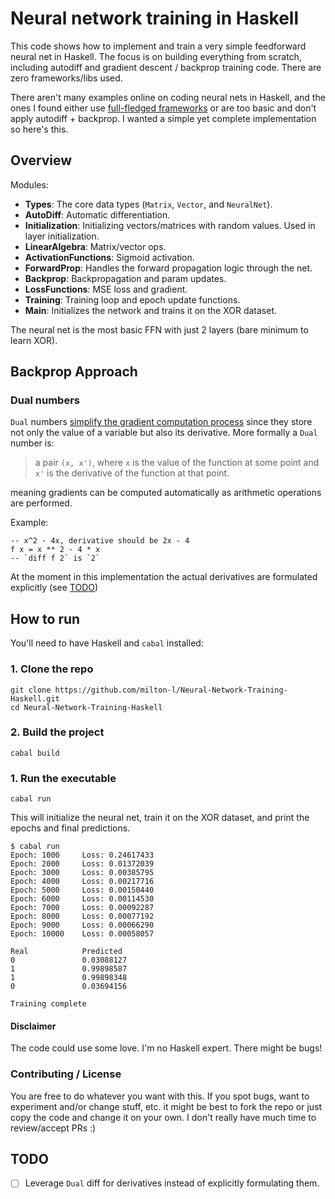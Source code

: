 # Neural network training in Haskell

This code shows how to implement and train a very simple feedforward neural net in Haskell.
The focus is on building everything from scratch, including autodiff and gradient descent / backprop training code. There are zero frameworks/libs used.

There aren't many examples online on coding neural nets in Haskell, and the ones I found either use [full-fledged frameworks](https://hackage.haskell.org/package/neural) or are too basic and don't apply autodiff + backprop. I wanted a simple yet complete implementation so here's this.

## Overview

Modules:

- **Types**: The core data types (`Matrix`, `Vector`, and `NeuralNet`).
- **AutoDiff**: Automatic differentiation. 
- **Initialization**: Initializing vectors/matrices with random values. Used in layer initialization.
- **LinearAlgebra**: Matrix/vector ops.
- **ActivationFunctions**: Sigmoid activation.
- **ForwardProp**: Handles the forward propagation logic through the net.
- **Backprop**: Backpropagation and param updates.
- **LossFunctions**: MSE loss and gradient.
- **Training**: Training loop and epoch update functions.
- **Main**: Initializes the network and trains it on the XOR dataset.

The neural net is the most basic FFN with just 2 layers (bare minimum to learn XOR).


## Backprop Approach

### Dual numbers


`Dual` numbers [simplify the gradient computation process](https://www.danielbrice.net/blog/automatic-differentiation-is-trivial-in-haskell/) since they store not only the value of a variable but also its derivative. More formally a `Dual` number is:

> a pair `(x, x')`, where `x` is the value of the function at some point and `x'` is the derivative of the function at that point.

meaning gradients can be computed automatically as arithmetic operations are performed.

Example:

```
-- x^2 - 4x, derivative should be 2x - 4
f x = x ** 2 - 4 * x
-- `diff f 2` is `2`
```

At the moment in this implementation the actual derivatives are formulated explicitly (see [TODO](#todo))

## How to run

You'll need to have Haskell and `cabal` installed:

### 1. Clone the repo
```
git clone https://github.com/milton-l/Neural-Network-Training-Haskell.git
cd Neural-Network-Training-Haskell
```

### 2. Build the project
```
cabal build
```

### 1. Run the executable
```
cabal run
```

This will initialize the neural net, train it on the XOR dataset, and print the epochs and final predictions.

```
$ cabal run
Epoch: 1000     Loss: 0.24617433
Epoch: 2000     Loss: 0.01372039
Epoch: 3000     Loss: 0.00385795
Epoch: 4000     Loss: 0.00217716
Epoch: 5000     Loss: 0.00150440
Epoch: 6000     Loss: 0.00114530
Epoch: 7000     Loss: 0.00092287
Epoch: 8000     Loss: 0.00077192
Epoch: 9000     Loss: 0.00066290
Epoch: 10000    Loss: 0.00058057

Real            Predicted
0               0.03088127
1               0.99898587
1               0.99898348
0               0.03694156

Training complete
```

#### Disclaimer
The code could use some love. I'm no Haskell expert.
There might be bugs!


### Contributing / License

You are free to do whatever you want with this. If you spot bugs, want to experiment and/or change stuff, etc. it might be best to fork the repo or just copy the code and change it on your own. I don't really have much time to review/accept PRs :)

## TODO
- [ ] Leverage `Dual` diff for derivatives instead of explicitly formulating them.